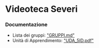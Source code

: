 # Videoteca Severi


### Documentazione
* Lista dei gruppi: ["GRUPPI.md"](doc/GRUPPI.md)
* Unità di Apprendimento: ["UDA_5ID.pdf"](doc/UDA_5ID.pdf)
